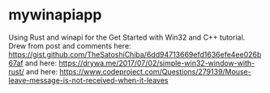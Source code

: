 # mywinapiapp
Using Rust and winapi for the Get Started with Win32 and C++ tutorial.
Drew from post and comments here: https://gist.github.com/TheSatoshiChiba/6dd94713669efd1636efe4ee026b67af
and here: https://drywa.me/2017/07/02/simple-win32-window-with-rust/
and here: https://www.codeproject.com/Questions/279139/Mouse-leave-message-is-not-received-when-it-leaves
